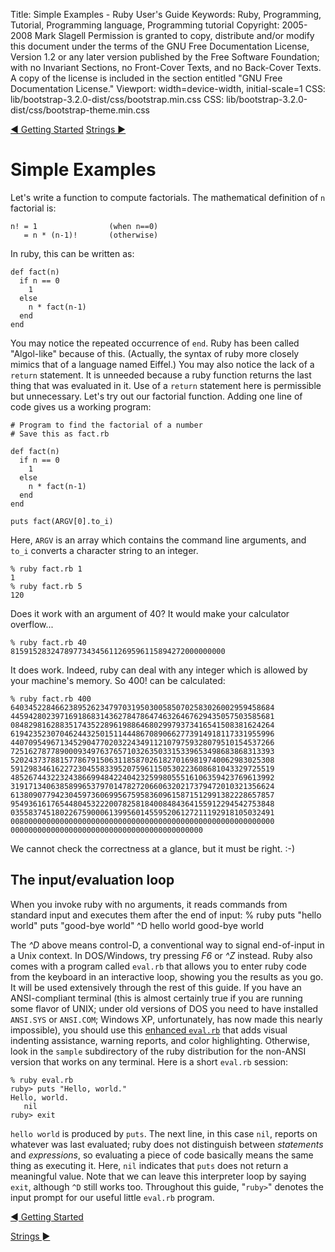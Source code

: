 Title: Simple Examples - Ruby User's Guide
Keywords: Ruby, Programming, Tutorial, Programming language, Programming tutorial
Copyright: 2005-2008 Mark Slagell
           Permission is granted to copy, distribute and/or modify this document under the terms of the GNU Free Documentation License, Version 1.2 or any later version published by the Free Software Foundation; with no Invariant Sections, no Front-Cover Texts, and no Back-Cover Texts.
           A copy of the license is included in the section entitled "GNU Free Documentation License."
Viewport: width=device-width, initial-scale=1
CSS: lib/bootstrap-3.2.0-dist/css/bootstrap.min.css
CSS: lib/bootstrap-3.2.0-dist/css/bootstrap-theme.min.css

<div class="container">
<!-- Previous page -->
<a href="getstarted.html" class="btn btn-default">&#9668; Getting Started</a>
<!-- Next page -->
<a href="strings.html" class="btn btn-default">Strings &#9658;</a>

Simple Examples
===============

Let's write a function to compute factorials.  The
mathematical definition of `n` factorial is:

    n! = 1                (when n==0)
       = n * (n-1)!       (otherwise)

In ruby, this can be written as:

    def fact(n)
      if n == 0
        1
      else
        n * fact(n-1)
      end
    end

You may notice the repeated occurrence of `end`.  Ruby
has been called "Algol-like" because of this.  (Actually, the
syntax of ruby more closely mimics that of a language named
Eiffel.) You may also notice the lack of a `return`
statement.  It is unneeded because a ruby function returns the
last thing that was evaluated in it.  Use of a `return`
statement here is permissible but unnecessary.
Let's try out our factorial function.  Adding one line of code
gives us a working program:

    # Program to find the factorial of a number
    # Save this as fact.rb

    def fact(n)
      if n == 0
        1
      else
        n * fact(n-1)
      end
    end

    puts fact(ARGV[0].to_i)

Here, `ARGV` is an array which contains the command line
arguments, and `to_i` converts a character string to an
integer.

    % ruby fact.rb 1
    1
    % ruby fact.rb 5
    120

Does it work with an argument of 40? It would make your calculator
overflow...

    % ruby fact.rb 40
    815915283247897734345611269596115894272000000000

It does work.  Indeed, ruby can deal with any integer which is
allowed by your machine's memory. So 400! can be calculated:

    % ruby fact.rb 400
    64034522846623895262347970319503005850702583026002959458684
    44594280239716918683143627847864746326467629435057503585681
    08482981628835174352289619886468029979373416541508381624264
    61942352307046244325015114448670890662773914918117331955996
    44070954967134529047702032243491121079759328079510154537266
    72516278778900093497637657103263503315339653498683868313393
    52024373788157786791506311858702618270169819740062983025308
    59129834616227230455833952075961150530223608681043329725519
    48526744322324386699484224042325998055516106359423769613992
    31917134063858996537970147827206606320217379472010321356624
    61380907794230459736069956759583609615871512991382228657857
    95493616176544804532220078258184008484364155912294542753848
    03558374518022675900061399560145595206127211192918105032491
    00800000000000000000000000000000000000000000000000000000000
    0000000000000000000000000000000000000000000

We cannot check the correctness at a glance, but it must be
right. :-)

The input/evaluation loop
-------------------------

When you invoke ruby with no arguments, it reads commands from
standard input and executes them after the end of input:
    % ruby
    puts "hello world"
    puts "good-bye world"
    ^D
    hello world
    good-bye world

The *^D* above means control-D, a conventional way to signal
end-of-input in a Unix context.  In DOS/Windows, try pressing *F6*
or *^Z* instead.
Ruby also comes with a program called `eval.rb` that allows you to
enter ruby code from the keyboard in an interactive loop, showing you
the results as you go.  It will be used extensively through the rest
of this guide.
If you have an ANSI-compliant terminal (this is almost certainly true
if you are running some flavor of UNIX; under old versions of DOS you
need to have installed `ANSI.SYS` or `ANSI.COM`; Windows XP,
unfortunately, has now made this nearly impossible), you should use
this [enhanced `eval.rb`](eval.txt) that adds visual
indenting assistance, warning reports, and color highlighting.
Otherwise, look in the `sample` subdirectory of the ruby
distribution for the non-ANSI version that works on any terminal.
Here is a short `eval.rb` session:

    % ruby eval.rb
    ruby> puts "Hello, world."
    Hello, world.
       nil
    ruby> exit

`hello world` is produced by `puts`.  The next
line, in this case `nil`, reports on whatever was last
evaluated; ruby does not distinguish between *statements* and
*expressions*, so evaluating a piece of code basically means
the same thing as executing it.  Here, `nil` indicates
that `puts` does not return a meaningful value.  Note
that we can leave this interpreter loop by saying `exit`,
although `^D` still works too.
Throughout this guide, "`ruby>`" denotes the input prompt
for our useful little `eval.rb` program.

<!-- Previous page -->
<a href="getstarted.html" class="btn btn-default">&#9668; Getting Started</a>
<!-- Next page -->
<a href="strings.html" class="btn btn-default">Strings &#9658;</a>
</div>
<script src="lib/jquery-1.11.1.min.js"></script>
<script src="lib/bootstrap-3.2.0-dist/js/bootstrap.min.js"></script>
<script src="kbdnav.js"></script>
